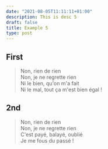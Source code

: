 ```yaml
---
date: "2021-08-05T11:11:11+01:00"
description: This is desc 5
draft: false
title: Example 5
type: post
---
```


## First

> Non, rien de rien  
Non, je ne regrette rien  
Ni le bien, qu'on m'a fait  
Ni le mal, tout ça m'est bien égal !  

## 2nd

> Non, rien de rien  
Non, je ne regrette rien  
C'est payé, balayé, oublié  
Je me fous du passé !  